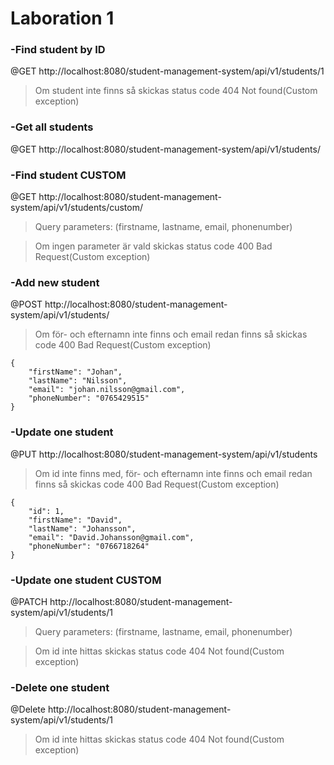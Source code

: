 # Laboration 1


### **-Find student by ID**
@GET
http://localhost:8080/student-management-system/api/v1/students/1
>Om student inte finns så skickas status code 404 Not found(Custom exception)


### **-Get all students**
@GET
http://localhost:8080/student-management-system/api/v1/students/


### **-Find student CUSTOM**
@GET
http://localhost:8080/student-management-system/api/v1/students/custom/
>Query parameters: (firstname, lastname, email, phonenumber)

>Om ingen parameter är vald skickas status code 400 Bad Request(Custom exception)


### **-Add new student**
@POST
http://localhost:8080/student-management-system/api/v1/students/
>Om för- och efternamn inte finns och email redan finns så skickas code 400 Bad Request(Custom exception)

	{
		"firstName": "Johan",
		"lastName": "Nilsson",
		"email": "johan.nilsson@gmail.com",
		"phoneNumber": "0765429515"
	}	
	
	
### **-Update one student**
@PUT
http://localhost:8080/student-management-system/api/v1/students
>Om id inte finns med, för- och efternamn inte finns och email redan finns så skickas code 400 Bad Request(Custom exception)

	{
		"id": 1,
		"firstName": "David",
		"lastName": "Johansson",
		"email": "David.Johansson@gmail.com",
		"phoneNumber": "0766718264"
	}	
	
	
### **-Update one student CUSTOM**
@PATCH
http://localhost:8080/student-management-system/api/v1/students/1
>Query parameters: (firstname, lastname, email, phonenumber) 

>Om id inte hittas skickas status code 404 Not found(Custom exception)
	
	
### **-Delete one student**
@Delete
http://localhost:8080/student-management-system/api/v1/students/1
>Om id inte hittas skickas status code 404 Not found(Custom exception)
	
